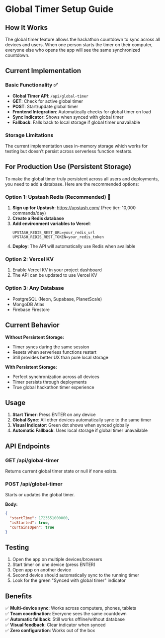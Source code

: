 # Global Timer Setup Guide

## How It Works

The global timer feature allows the hackathon countdown to sync across all devices and users. When one person starts the timer on their computer, everyone else who opens the app will see the same synchronized countdown.

## Current Implementation

### Basic Functionality ✅
- **Global Timer API**: `/api/global-timer` 
- **GET**: Check for active global timer
- **POST**: Start/update global timer
- **Frontend Integration**: Automatically checks for global timer on load
- **Sync Indicator**: Shows when synced with global timer
- **Fallback**: Falls back to local storage if global timer unavailable

### Storage Limitations
The current implementation uses in-memory storage which works for testing but doesn't persist across serverless function restarts.

## For Production Use (Persistent Storage)

To make the global timer truly persistent across all users and deployments, you need to add a database. Here are the recommended options:

### Option 1: Upstash Redis (Recommended) 🚀

1. **Sign up for Upstash**: https://upstash.com/ (Free tier: 10,000 commands/day)
2. **Create a Redis database**
3. **Add environment variables to Vercel**:
   ```
   UPSTASH_REDIS_REST_URL=your_redis_url
   UPSTASH_REDIS_REST_TOKEN=your_redis_token
   ```
4. **Deploy**: The API will automatically use Redis when available

### Option 2: Vercel KV
1. Enable Vercel KV in your project dashboard
2. The API can be updated to use Vercel KV

### Option 3: Any Database
- PostgreSQL (Neon, Supabase, PlanetScale)
- MongoDB Atlas
- Firebase Firestore

## Current Behavior

**Without Persistent Storage:**
- Timer syncs during the same session
- Resets when serverless functions restart
- Still provides better UX than pure local storage

**With Persistent Storage:**
- Perfect synchronization across all devices
- Timer persists through deployments
- True global hackathon timer experience

## Usage

1. **Start Timer**: Press ENTER on any device
2. **Global Sync**: All other devices automatically sync to the same timer
3. **Visual Indicator**: Green dot shows when synced globally
4. **Automatic Fallback**: Uses local storage if global timer unavailable

## API Endpoints

### GET /api/global-timer
Returns current global timer state or null if none exists.

### POST /api/global-timer
Starts or updates the global timer.

**Body:**
```json
{
  "startTime": 1723551000000,
  "isStarted": true,
  "curtainsOpen": true
}
```

## Testing

1. Open the app on multiple devices/browsers
2. Start timer on one device (press ENTER)
3. Open app on another device
4. Second device should automatically sync to the running timer
5. Look for the green "Synced with global timer" indicator

## Benefits

✅ **Multi-device sync**: Works across computers, phones, tablets  
✅ **Team coordination**: Everyone sees the same countdown  
✅ **Automatic fallback**: Still works offline/without database  
✅ **Visual feedback**: Clear indicator when synced  
✅ **Zero configuration**: Works out of the box  
